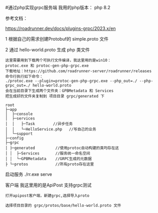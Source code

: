 #通过php实现grpc服务端
我用的php版本：
    php 8.2

参考文档：

https://roadrunner.dev/docs/plugins-grpc/2023.x/en

1 根据自己的需求创建Protobuf的 simple.proto  文件

2 通过 hello-world.proto 生成 php 类文件

    这里需要用到下载两个可执行文件编译，我这里用的是win10：
    protoc.exe 和 protoc-gen-php-grpc.exe 
    下载地址：https://github.com/roadrunner-server/roadrunner/releases
    命令行执行如下命令：
    ./protoc.exe --plugin=protoc-gen-php-grpc.exe --php_out=./ --php-grpc_out=./ hello-world.proto
    会在当前目录下生成两个文件夹：GPBMetadata 和 Services
    把生成好的文件夹复制到 项目目录 grpc/generated 下
```
root
├─app
│  ├─console 
│  ├─services        
│  │   ├─Task        //异步任务
│  │   └─HelloService.php   //写自己的业务
│  └─support
├─config
├─grpc
│ ├─generated         //使用protoc自动构建的类均存在这
│ │  ├─Services       //服务统一命名空间
│ │  └─GPBMetadata    //GRPC生成的元数据
├ └─protos            //所有proto存在这里
```



启动服务
./rr.exe serve

客户端 我这里用的是ApiPost 支持grpc测试  

    打开apipost客户端，新建grpc,选择导入proto  

    选择项目目录的 grpc/protos/base/hello-world.proto 文件

